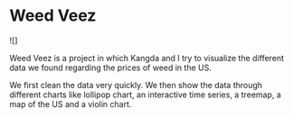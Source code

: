 # Weed Veez

![]


Weed Veez is a project in which Kangda and I try to visualize the different data we found regarding the prices of weed in the US.

We first clean the data very quickly.
We then show the data through different charts like lollipop chart, an interactive time series, a treemap, a map of the US and a violin chart.

